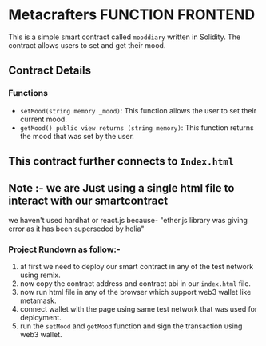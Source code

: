 # Metacrafters FUNCTION FRONTEND

This is a simple smart contract called `mooddiary` written in Solidity. The contract allows users to set and get their mood.

## Contract Details

### Functions

- `setMood(string memory _mood)`: This function allows the user to set their current mood.
- `getMood() public view returns (string memory)`: This function returns the mood that was set by the user.

## This contract further connects to `Index.html` 

## Note :- we are Just using a single html file to interact with our smartcontract
we haven't used hardhat or react.js because- "ether.js library was giving error as it has been superseded by helia"

### Project Rundown as follow:-
1) at first we need to deploy our smart contract in any of the test network using remix.
2) now copy the contract address and contract abi in our `index.html` file.
3) now run html file in any of the browser which support web3 wallet like metamask.
4) connect wallet with the page using same test network that was used for deployment.
5) run the `setMood` and `getMood` function and sign the transaction using web3 wallet.
